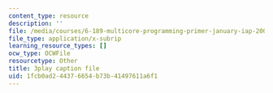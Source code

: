 ```yaml
---
content_type: resource
description: ''
file: /media/courses/6-189-multicore-programming-primer-january-iap-2007/1fcb0ad244376654b73b41497611a6f1_0a1EYZLXQRM.srt
file_type: application/x-subrip
learning_resource_types: []
ocw_type: OCWFile
resourcetype: Other
title: 3play caption file
uid: 1fcb0ad2-4437-6654-b73b-41497611a6f1
---
```

